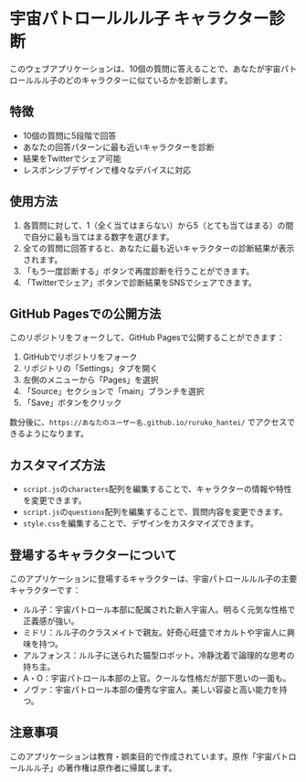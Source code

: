 # 宇宙パトロールルル子 キャラクター診断

このウェブアプリケーションは、10個の質問に答えることで、あなたが宇宙パトロールルル子のどのキャラクターに似ているかを診断します。

## 特徴

- 10個の質問に5段階で回答
- あなたの回答パターンに最も近いキャラクターを診断
- 結果をTwitterでシェア可能
- レスポンシブデザインで様々なデバイスに対応

## 使用方法

1. 各質問に対して、1（全く当てはまらない）から5（とても当てはまる）の間で自分に最も当てはまる数字を選びます。
2. 全ての質問に回答すると、あなたに最も近いキャラクターの診断結果が表示されます。
3. 「もう一度診断する」ボタンで再度診断を行うことができます。
4. 「Twitterでシェア」ボタンで診断結果をSNSでシェアできます。

## GitHub Pagesでの公開方法

このリポジトリをフォークして、GitHub Pagesで公開することができます：

1. GitHubでリポジトリをフォーク
2. リポジトリの「Settings」タブを開く
3. 左側のメニューから「Pages」を選択
4. 「Source」セクションで「main」ブランチを選択
5. 「Save」ボタンをクリック

数分後に、`https://あなたのユーザー名.github.io/ruruko_hantei/` でアクセスできるようになります。

## カスタマイズ方法

- `script.js`の`characters`配列を編集することで、キャラクターの情報や特性を変更できます。
- `script.js`の`questions`配列を編集することで、質問内容を変更できます。
- `style.css`を編集することで、デザインをカスタマイズできます。

## 登場するキャラクターについて

このアプリケーションに登場するキャラクターは、宇宙パトロールルル子の主要キャラクターです：

- ルル子：宇宙パトロール本部に配属された新人宇宙人。明るく元気な性格で正義感が強い。
- ミドリ：ルル子のクラスメイトで親友。好奇心旺盛でオカルトや宇宙人に興味を持つ。
- アルフォンス：ルル子に送られた猫型ロボット。冷静沈着で論理的な思考の持ち主。
- A・O：宇宙パトロール本部の上官。クールな性格だが部下思いの一面も。
- ノヴァ：宇宙パトロール本部の優秀な宇宙人。美しい容姿と高い能力を持つ。

## 注意事項

このアプリケーションは教育・娯楽目的で作成されています。原作「宇宙パトロールルル子」の著作権は原作者に帰属します。
